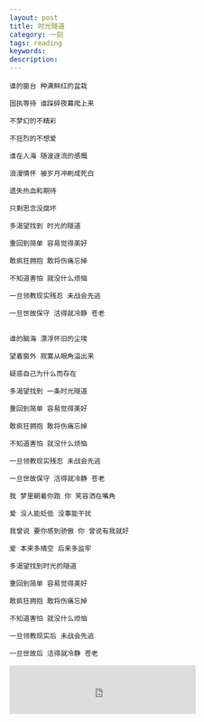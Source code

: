 ```yaml
---
layout: post
title: 时光隧道
category: 一刻
tags: reading
keywords:
description:
---
```

```
谁的窗台 种满鲜红的盆栽

固执等待 谁踩碎夜幕爬上来

不梦幻的不精彩

不狂烈的不想爱

谁在人海 随波逐流的感慨

浪漫情怀 被岁月冲刷成死白

遗失热血和期待

只剩思念没腐坏

多渴望找到 时光的隧道

重回到简单 容易觉得美好

敢疯狂拥抱 敢将伤痛忘掉

不知道害怕 就没什么烦恼

一旦领教现实残忍 未战会先逃

一旦世故保守 活得就冷静 苍老


谁的脑海 漂浮怀旧的尘埃

望着窗外 寂寞从眼角溢出来

疑惑自己为什么而存在

多渴望找到 一条时光隧道

重回到简单 容易觉得美好

敢疯狂拥抱 敢将伤痛忘掉

不知道害怕 就没什么烦恼

一旦领教现实残忍 未战会先逃

一旦世故保守 活得就冷静 苍老

我 梦里朝着你跑 你 笑容洒在嘴角

爱 没人能贬低 没事能干扰

我曾说 要你感到骄傲 你 曾说有我就好

爱 本来多晴空 后来多监牢

多渴望找到时光的隧道

重回到简单 容易觉得美好

敢疯狂拥抱 敢将伤痛忘掉

不知道害怕 就没什么烦恼

一旦领教现实后 未战会先逃

一旦世故后 活得就冷静 苍老
```

<iframe frameborder="no" border="0" marginwidth="0" marginheight="0" width=330 height=86 src="http://music.163.com/outchain/player?type=2&id=28563314&auto=1&height=66"></iframe>


